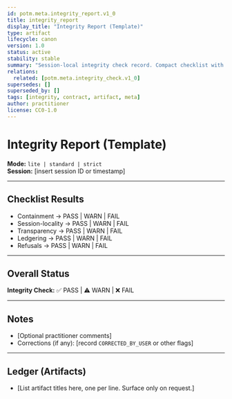 ```yaml
---
id: potm.meta.integrity_report.v1_0
title: integrity_report
display_title: "Integrity Report (Template)"
type: artifact
lifecycle: canon
version: 1.0
status: active
stability: stable
summary: "Session-local integrity check record. Compact checklist with mode, results, and notes."
relations:
  related: [potm.meta.integrity_check.v1_0]
supersedes: []
superseded_by: []
tags: [integrity, contract, artifact, meta]
author: practitioner
license: CC0-1.0
---
```


# Integrity Report (Template)

**Mode:** `lite | standard | strict`  
**Session:** [insert session ID or timestamp]

---

## Checklist Results
- Containment → PASS | WARN | FAIL  
- Session-locality → PASS | WARN | FAIL  
- Transparency → PASS | WARN | FAIL  
- Ledgering → PASS | WARN | FAIL  
- Refusals → PASS | WARN | FAIL  

---

## Overall Status
**Integrity Check:** ✅ PASS | ⚠ WARN | ❌ FAIL  

---

## Notes
- [Optional practitioner comments]  
- Corrections (if any): [record `CORRECTED_BY_USER` or other flags]  

---

## Ledger (Artifacts)
- [List artifact titles here, one per line. Surface only on request.]
